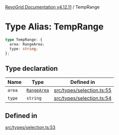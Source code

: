 [RevoGrid Documentation v4.12.11](README.md) / TempRange

# Type Alias: TempRange

```ts
type TempRange: {
  area: RangeArea;
  type: string;
};
```

## Type declaration

| Name | Type | Defined in |
| ------ | ------ | ------ |
| `area` | [`RangeArea`](TypeAlias.RangeArea.md) | [src/types/selection.ts:55](https://github.com/revolist/revogrid/blob/6f8df4eb606fcbd6f32b575f3753800c08ad78f6/src/types/selection.ts#L55) |
| `type` | `string` | [src/types/selection.ts:54](https://github.com/revolist/revogrid/blob/6f8df4eb606fcbd6f32b575f3753800c08ad78f6/src/types/selection.ts#L54) |

## Defined in

[src/types/selection.ts:53](https://github.com/revolist/revogrid/blob/6f8df4eb606fcbd6f32b575f3753800c08ad78f6/src/types/selection.ts#L53)

